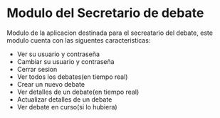 # Modulo del Secretario de debate
Modulo de la aplicacion destinada para el secreatario del debate,
este modulo cuenta con las siguentes caracteristicas:
- Ver su usuario y contraseña
- Cambiar su usuario y contraseña
- Cerrar sesion
- Ver todos los debates(en tiempo real)
- Crear un nuevo debate
- Ver detalles de un debate(en tiempo real)
- Actualizar detalles de un debate
- Ver debate en curso(si lo hubiera)